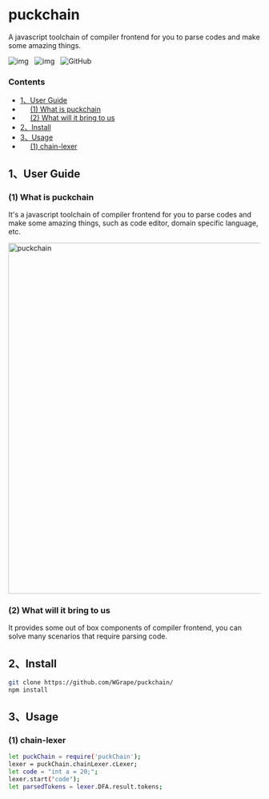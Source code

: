 # puckchain
A javascript toolchain of compiler frontend for you to parse codes and make some amazing things.

![img](https://img.shields.io/badge/JavaScript-ES5+-blue.svg) &nbsp; ![img](https://img.shields.io/badge/Release-0.1.0-blue.svg) &nbsp; ![GitHub](https://img.shields.io/badge/License-MIT-green.svg)

### Contents
- [1、User Guide](#1)
- &nbsp;&nbsp;&nbsp;&nbsp;&nbsp;[(1) What is puckchain](#11)
- &nbsp;&nbsp;&nbsp;&nbsp;&nbsp;[(2) What will it bring to us](#12)
- [2、Install](#2)
- [3、Usage](#3)
- &nbsp;&nbsp;&nbsp;&nbsp;&nbsp;[(1) chain-lexer](#31)

## <span id="1">1、User Guide</span>
### (1) What is puckchain
It's a javascript toolchain of compiler frontend for you to parse codes and make some amazing things, such as code editor, domain specific language, etc. 

<img width="700" alt="puckchain" src="https://user-images.githubusercontent.com/35942268/137073788-2487da9f-6b81-4f72-ac5a-94cf27e806b7.png">

### (2) What will it bring to us
It provides some out of box components of compiler frontend, you can solve many scenarios that require parsing code.

## <span id="2">2、Install</span>
```bash
git clone https://github.com/WGrape/puckchain/
npm install
```

## <span id="3">3、Usage</span>

### <span id="31">(1) chain-lexer</span>
```bash
let puckChain = require('puckChain');
lexer = puckChain.chainLexer.cLexer;
let code = "int a = 20;";
lexer.start("code");
let parsedTokens = lexer.DFA.result.tokens;
```

